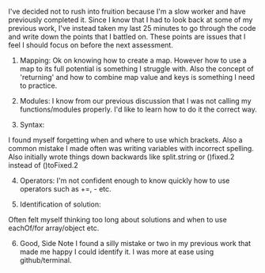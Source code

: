 I've decided not to rush into fruition because I'm a slow worker and have previously completed it.
Since I know that I had to look back at some of my previous work, I've instead taken my last 25 minutes to go through the code and write down the points that I battled on. These points are issues that I feel I should focus on before the next assessment.

1. Mapping:
  Ok on knowing how to create a map. However how to use a map to its full potential is something I struggle with. Also the concept of 'returning' and how to combine map value and keys is something I need to practice.


2. Modules:
  I know from our previous discussion that I was not calling my functions/modules properly. I'd like to learn how to do it the correct way.




3. Syntax:

  I found myself forgetting when and where to use which brackets. Also a common mistake I made often was writing variables with incorrect spelling. Also initially wrote things down backwards like split.string or ()fixed.2 instead of ()toFixed.2


4. Operators:
  I'm not confident enough to know quickly how to use operators such as +=, - etc.


5. Identification of solution:

Often felt myself thinking too long about solutions and when to use eachOf/for array/object etc.


6. Good, Side Note
  I found a silly mistake or two in my previous work that made me happy I could identify it.
  I was more at ease using github/terminal.
  
